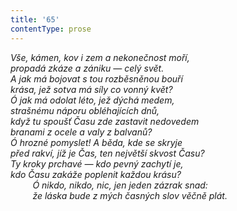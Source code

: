 ```yaml
---
title: '65'
contentType: prose
---
```


<section>

_Vše, kámen, kov i zem a nekonečnost moří,  
propadá zkáze a zániku — celý svět.  
A jak má bojovat s tou rozběsněnou bouří  
krása, jež sotva má síly co vonný květ?  
Ó jak má odolat léto, jež dýchá medem,  
strašnému náporu obléhajících dnů,  
když tu spoušť Času zde zastavit nedovedem  
branami z ocele a valy z balvanů?  
Ó hrozné pomyslet! A běda, kde se skryje  
před rakví, jíž je Čas, ten největší skvost Času?  
Ty kroky prchavé — kdo pevný zachytí je,  
kdo Času zakáže poplenit každou krásu?  
         Ó nikdo, nikdo, nic, jen jeden zázrak snad:  
         že láska bude z mých časných slov věčně plát._

</section>
